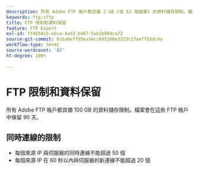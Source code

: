 ```yaml
---
description: 所有 Adobe FTP 帳戶都具備 2 GB (或 63 個檔案) 的資料儲存限制。檔案會在這些 FTP 帳戶中保留 90 天。
keywords: ftp;sftp
title: FTP 限制和資料保留
feature: FTP Export
exl-id: ffd6bdcb-ebca-4ad3-b467-5ab2b984ca72
source-git-commit: 0cbabeff05ea3ecc685160e3333c17aeff83dc4a
workflow-type: tm+mt
source-wordcount: '82'
ht-degree: 100%

---
```


# FTP 限制和資料保留

所有 Adobe FTP 帳戶都具備 100 GB 的資料儲存限制。檔案會在這些 FTP 帳戶中保留 90 天。

## 同時連線的限制

* 每個來源 IP 與伺服器的同時連線不能超過 50 個
* 每個來源 IP 在 60 秒以內與伺服器的新連線不能超過 20 個
